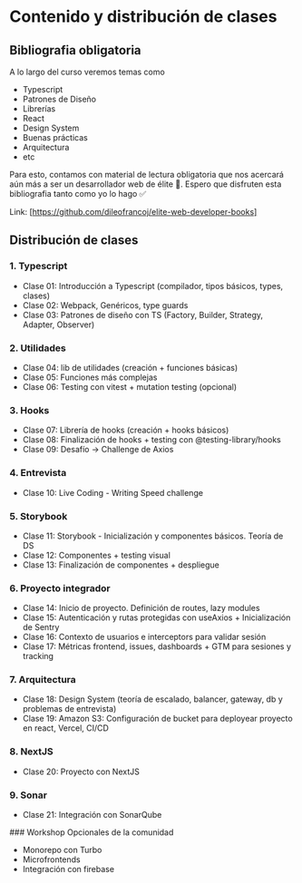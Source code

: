 # Contenido y distribución de clases

## Bibliografia obligatoria

A lo largo del curso veremos temas como

- Typescript
- Patrones de Diseño
- Librerías
- React
- Design System
- Buenas prácticas
- Arquitectura
- etc

Para esto, contamos con material de lectura obligatoria que nos acercará aún más a ser un desarrollador web de élite 🚀. Espero que disfruten esta bibliografia tanto como yo lo hago ✅

Link: [https://github.com/dileofrancoj/elite-web-developer-books]

## Distribución de clases

### 1. Typescript
- Clase 01: Introducción a Typescript (compilador, tipos básicos, types, clases)
- Clase 02: Webpack, Genéricos, type guards
- Clase 03: Patrones de diseño con TS (Factory, Builder, Strategy, Adapter, Observer)

### 2. Utilidades
- Clase 04: lib de utilidades (creación + funciones básicas)
- Clase 05: Funciones más complejas
- Clase 06: Testing con vitest + mutation testing (opcional)

### 3. Hooks
- Clase 07: Librería de hooks (creación + hooks básicos)
- Clase 08: Finalización de hooks + testing con @testing-library/hooks
- Clase 09: Desafío -> Challenge de Axios

### 4. Entrevista
- Clase 10: Live Coding - Writing Speed challenge

### 5. Storybook
- Clase 11: Storybook - Inicialización y componentes básicos. Teoría de DS
- Clase 12: Componentes + testing visual
- Clase 13: Finalización de componentes + despliegue

### 6. Proyecto integrador
- Clase 14: Inicio de proyecto. Definición de routes, lazy modules
- Clase 15: Autenticación y rutas protegidas con useAxios + Inicialización de Sentry
- Clase 16: Contexto de usuarios e interceptors para validar sesión
- Clase 17: Métricas frontend, issues, dashboards + GTM para sesiones y tracking

### 7. Arquitectura
- Clase 18: Design System (teoría de escalado, balancer, gateway, db y problemas de entrevista)
- Clase 19: Amazon S3: Configuración de bucket para deployear proyecto en react, Vercel, CI/CD

### 8. NextJS
- Clase 20: Proyecto con NextJS

### 9. Sonar
- Clase 21: Integración con SonarQube

### Workshop Opcionales de la comunidad
- Monorepo con Turbo
- Microfrontends
- Integración con firebase